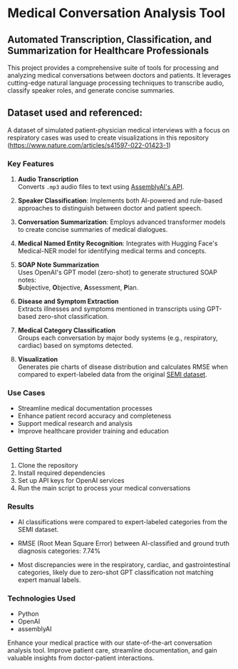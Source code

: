 # Medical Conversation Analysis Tool

## Automated Transcription, Classification, and Summarization for Healthcare Professionals

This project provides a comprehensive suite of tools for processing and analyzing medical conversations between doctors and patients. It leverages cutting-edge natural language processing techniques to transcribe audio, classify speaker roles, and generate concise summaries.

## Dataset used and referenced: 
A dataset of simulated patient-physician medical interviews with a focus on respiratory cases was used to create visualizations in this repository 
(https://www.nature.com/articles/s41597-022-01423-1)

### Key Features

1.  **Audio Transcription**  
  Converts `.mp3` audio files to text using [AssemblyAI's API](https://www.assemblyai.com/).
2. **Speaker Classification**: Implements both AI-powered and rule-based approaches to distinguish between doctor and patient speech.
3. **Conversation Summarization**: Employs advanced transformer models to create concise summaries of medical dialogues.
4. **Medical Named Entity Recognition**: Integrates with Hugging Face's Medical-NER model for identifying medical terms and concepts.
5.  **SOAP Note Summarization**  
  Uses OpenAI's GPT model (zero-shot) to generate structured SOAP notes:  
  **S**ubjective, **O**bjective, **A**ssessment, **P**lan.

6. **Disease and Symptom Extraction**  
  Extracts illnesses and symptoms mentioned in transcripts using GPT-based zero-shot classification.

7. **Medical Category Classification**  
  Groups each conversation by major body systems (e.g., respiratory, cardiac) based on symptoms detected.

8. **Visualization**  
  Generates pie charts of disease distribution and calculates RMSE when compared to expert-labeled data from the original [SEMI dataset](https://www.nature.com/articles/s41597-022-01423-1).



### Use Cases

- Streamline medical documentation processes
- Enhance patient record accuracy and completeness
- Support medical research and analysis
- Improve healthcare provider training and education

### Getting Started

1. Clone the repository
2. Install required dependencies
3. Set up API keys for OpenAI services
4. Run the main script to process your medical conversations

### Results
- AI classifications were compared to expert-labeled categories from the SEMI dataset.

- RMSE (Root Mean Square Error) between AI-classified and ground truth diagnosis categories: 7.74%

- Most discrepancies were in the respiratory, cardiac, and gastrointestinal categories, likely due to zero-shot GPT classification not matching expert manual labels.
### Technologies Used

- Python
- OpenAI
- assemblyAI


Enhance your medical practice with our state-of-the-art conversation analysis tool. Improve patient care, streamline documentation, and gain valuable insights from doctor-patient interactions.
